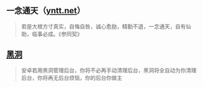 ## 一念通天（[yntt.net](https://yntt.net)）
>若是大根方寸真实，自悔自咎，诚心愈励，精勤不退，一念通天，自有仙助，临事必成。《参同契》

## [黑洞](https://yinian.org.cn)
>安卓若用黑洞管理后台，你将不必再手动清理后台，黑洞将全自动为你清理后台，你将再无后台烦恼，你的后台你做主
